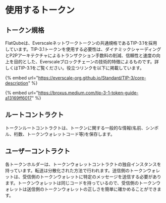 # 使用するトークン

## トークン規格

FlatQubeは、Everscaleネットワークトークンの共通規格であるTIP-3.1を採用しています。TIP-3.1トークンを使用する必要性は、ダイナミックシャーディングとP2Pアーキテクチャによるトランザクション手数料の削減、信頼性と速度の向上を目的とした、Everscaleブロックチェーンの技術的特徴によるものです。詳しくはTIP-3.1をご覧ください。役立つリンクを以下に掲載しています。

{% embed url="https://everscale-org.github.io/Standard/TIP-3/core-description" %}

{% embed url="https://broxus.medium.com/tip-3-1-token-guide-a13169ff6017" %}

## ルートコントラクト

トークンルートコントラクトは、トークンに関する一般的な情報(名前、シンボル、桁数、トークンウォレットコード等)を保存します。

## ユーザーコントラクト

各トークンホルダーは、トークンウォレットコントラクトの独自インスタンスを持っています。転送は分散化された方法で行われます。送信側のトークンウォレットは、受信側のトークンウォレットに特定のメッセージを送信する必要があります。トークンウォレットは同じコードを持っているので、受信側のトークンウォレットは送信側のトークンウォレットの正しさを簡単に確かめることができます。

